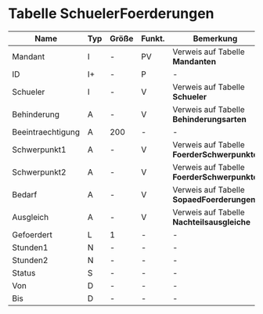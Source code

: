 # Tabelle SchuelerFoerderungen

Name              | Typ | Größe | Funkt. | Bemerkung
----------------- | --- | ----- | ------ | ---------
Mandant           | I   | -     | PV     | Verweis auf Tabelle **Mandanten**
ID                | I+  | -     | P      | -
Schueler          | I   | -     | V      | Verweis auf Tabelle **Schueler**
Behinderung       | A   | -     | V      | Verweis auf Tabelle **Behinderungsarten**
Beeintraechtigung | A   | 200   | -      | -
Schwerpunkt1      | A   | -     | V      | Verweis auf Tabelle **FoerderSchwerpunkte**
Schwerpunkt2      | A   | -     | V      | Verweis auf Tabelle **FoerderSchwerpunkte**
Bedarf            | A   | -     | V      | Verweis auf Tabelle **SopaedFoerderungen**
Ausgleich         | A   | -     | V      | Verweis auf Tabelle **Nachteilsausgleiche**
Gefoerdert        | L   | 1     | -      | -
Stunden1          | N   | -     | -      | -
Stunden2          | N   | -     | -      | -
Status            | S   | -     | -      | -
Von               | D   | -     | -      | -
Bis               | D   | -     | -      | -
